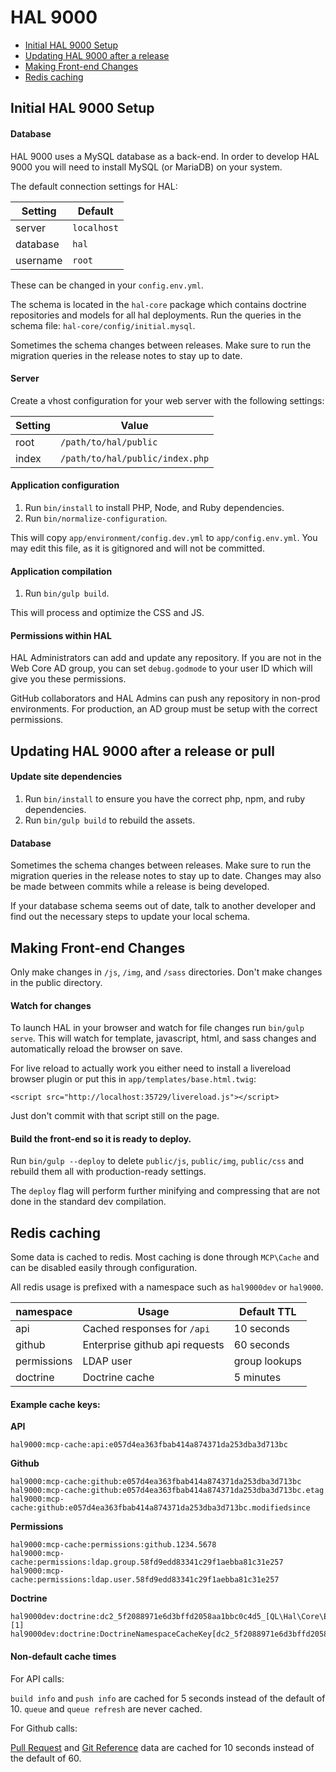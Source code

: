 # HAL 9000

- [Initial HAL 9000 Setup](#initial-hal-9000-setup)
- [Updating HAL 9000 after a release](#updating-hal-9000-after-a-release-or-pull)
- [Making Front-end Changes](#making-front-end-changes)
- [Redis caching](#redis-caching)

## Initial HAL 9000 Setup

#### Database

HAL 9000 uses a MySQL database as a back-end. In order to develop HAL 9000 you will need to install MySQL (or MariaDB) on your system.

The default connection settings for HAL:

Setting   | Default
--------- | -------
server    | `localhost`
database  | `hal`
username  | `root`

These can be changed in your `config.env.yml`.

The schema is located in the `hal-core` package which contains doctrine repositories and models for all hal deployments. Run the queries in the schema file: `hal-core/config/initial.mysql`.

Sometimes the schema changes between releases. Make sure to run the migration queries in the release notes to stay up to date.

#### Server

Create a vhost configuration for your web server with the following settings:

Setting   | Value
--------- | -------
root      | `/path/to/hal/public`
index     | `/path/to/hal/public/index.php`

#### Application configuration

1. Run `bin/install` to install PHP, Node, and Ruby dependencies.
2. Run `bin/normalize-configuration`.

This will copy `app/environment/config.dev.yml` to `app/config.env.yml`. You may edit this file, as it is gitignored and will not be committed.

#### Application compilation

1. Run `bin/gulp build`.

This will process and optimize the CSS and JS.

#### Permissions within HAL

HAL Administrators can add and update any repository. If you are not in the Web Core AD group, you can set `debug.godmode` to your user ID which will give you these permissions.

GitHub collaborators and HAL Admins can push any repository in non-prod environments. For production, an AD group must be setup with the correct permissions.

## Updating HAL 9000 after a release or pull

#### Update site dependencies

1. Run `bin/install` to ensure you have the correct php, npm, and ruby dependencies.
2. Run `bin/gulp build` to rebuild the assets.

#### Database

Sometimes the schema changes between releases. Make sure to run the migration queries in the release notes to stay up to date. Changes may also be made between commits while a release is being developed.

If your database schema seems out of date, talk to another developer and find out the necessary steps to update your local schema.

## Making Front-end Changes

Only make changes in `/js`, `/img`, and `/sass` directories. Don't make changes in the public directory.

#### Watch for changes

To launch HAL in your browser and watch for file changes run `bin/gulp serve`. This will watch for template, javascript, html, and sass changes and automatically reload the browser on save.

For live reload to actually work you either need to install a livereload browser plugin or put this in `app/templates/base.html.twig`:
```
<script src="http://localhost:35729/livereload.js"></script>
```

Just don't commit with that script still on the page.

#### Build the front-end so it is ready to deploy.

Run `bin/gulp --deploy` to delete `public/js`, `public/img`, `public/css` and rebuild them all with production-ready settings.

The `deploy` flag will perform further minifying and compressing that are not done in the standard dev compilation.

## Redis caching

Some data is cached to redis. Most caching is done through `MCP\Cache` and can be disabled easily through configuration.

All redis usage is prefixed with a namespace such as `hal9000dev` or `hal9000`.

namespace   | Usage                           | Default TTL
----------- | ------------------------------- | --------------
api         | Cached responses for `/api`     | 10 seconds
github      | Enterprise github api requests  | 60 seconds
permissions | LDAP user|group lookups         | 10 minutes
doctrine    | Doctrine cache                  | 5 minutes

#### Example cache keys:

**API**
```
hal9000:mcp-cache:api:e057d4ea363fbab414a874371da253dba3d713bc
```

**Github**
```
hal9000:mcp-cache:github:e057d4ea363fbab414a874371da253dba3d713bc
hal9000:mcp-cache:github:e057d4ea363fbab414a874371da253dba3d713bc.etag
hal9000:mcp-cache:github:e057d4ea363fbab414a874371da253dba3d713bc.modifiedsince
```

**Permissions**
```
hal9000:mcp-cache:permissions:github.1234.5678
hal9000:mcp-cache:permissions:ldap.group.58fd9edd83341c29f1aebba81c31e257
hal9000:mcp-cache:permissions:ldap.user.58fd9edd83341c29f1aebba81c31e257
```

**Doctrine**
```
hal9000dev:doctrine:dc2_5f2088971e6d3bffd2058aa1bbc0c4d5_[QL\Hal\Core\Entity\Server$CLASSMETADATA][1]
hal9000dev:doctrine:DoctrineNamespaceCacheKey[dc2_5f2088971e6d3bffd2058aa1bbc0c4d5_]
```

#### Non-default cache times

For API calls:

`build info` and `push info` are cached for 5 seconds instead of the default of 10.
`queue` and `queue refresh` are never cached.

For Github calls:

[Pull Request](https://developer.github.com/v3/pulls/#list-pull-requests) and [Git Reference](https://developer.github.com/v3/git/refs/#get-a-reference) data are cached for 10 seconds instead of the default of 60.

